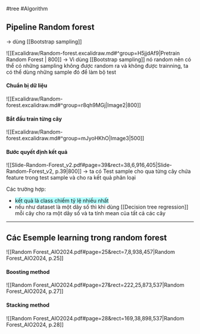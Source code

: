 #tree #Algorithm 

## Pipeline Random forest

-> dùng [[Bootstrap sampling]]

![[Excalidraw/Random-forest.excalidraw.md#^group=H5jjdAf9|Pretrain Random Forest | 800]]
-> Vì dùng [[Bootstrap sampling]] nó random nên có thể có những sampling không được random ra và không được trainning, ta có thể dùng những sample đó để làm bộ test 
#### Chuẩn bị dữ liệu 
![[Excalidraw/Random-forest.excalidraw.md#^group=r8qh9MGj|Image2|800]]

#### Bắt đầu train từng cây
![[Excalidraw/Random-forest.excalidraw.md#^group=mJyoHKhO|Image3|500]]

#### Bước quyết định kết quả
![[Slide-Random-Forest_v2.pdf#page=39&rect=38,6,916,405|Slide-Random-Forest_v2, p.39|800]]
-> ta có Test sample cho qua từng cây chứa feature trong test sample và cho ra kết quả phân loại 

Các trường hợp:
-  <span style="background:#b1ffff">kết quả là class chiếm tỷ lệ nhiều nhất </span>
- nếu như dataset là một dãy số thì khi dùng [[Decision tree regression]] mỗi cây cho ra một dãy số và ta tính mean của tất cả các cây

---
## Các Esemple learning trong random forest
![[Random Forest_AIO2024.pdf#page=25&rect=7,8,938,457|Random Forest_AIO2024, p.25]]

#### Boosting method
![[Random Forest_AIO2024.pdf#page=27&rect=222,25,873,537|Random Forest_AIO2024, p.27]]

#### Stacking method
![[Random Forest_AIO2024.pdf#page=28&rect=169,38,898,537|Random Forest_AIO2024, p.28]]
